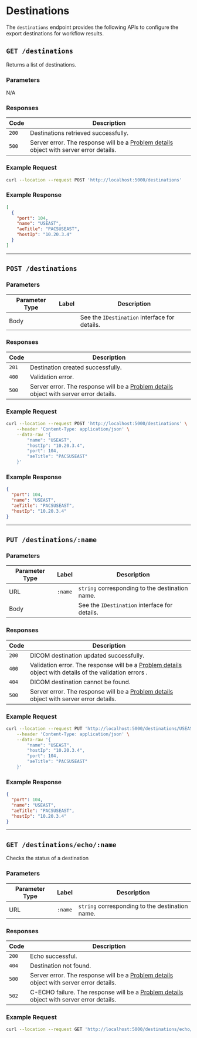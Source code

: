 <!--
  ~ Copyright 2022 Guy’s and St Thomas’ NHS Foundation Trust
  ~
  ~ Licensed under the Apache License, Version 2.0 (the "License");
  ~ you may not use this file except in compliance with the License.
  ~ You may obtain a copy of the License at
  ~
  ~ http://www.apache.org/licenses/LICENSE-2.0
  ~
  ~ Unless required by applicable law or agreed to in writing, software
  ~ distributed under the License is distributed on an "AS IS" BASIS,
  ~ WITHOUT WARRANTIES OR CONDITIONS OF ANY KIND, either express or implied.
  ~ See the License for the specific language governing permissions and
  ~ limitations under the License.
-->

# Destinations

The `destinations` endpoint provides the following APIs to configure the export destinations for workflow results.

## `GET /destinations`

Returns a list of destinations.

### Parameters

N/A

### Responses

| Code | Description |
|------|-------------|
| `200` | Destinations retrieved successfully. |
| `500` | Server error. The response will be a [Problem details](https://datatracker.ietf.org/doc/html/rfc7807) object with server error details. |

### Example Request

```bash
curl --location --request POST 'http://localhost:5000/destinations'
```

### Example Response

```json
[
  {
    "port": 104,
    "name": "USEAST",
    "aeTitle": "PACSUSEAST",
    "hostIp": "10.20.3.4"
  }
]
```

---

## `POST /destinations`

### Parameters

| Parameter Type | Label | Description |
|----------------|-------|-------------|
| Body | | See the `IDestination` interface for details. |

### Responses

| Code | Description |
|------|-------------|
| `201` | Destination created successfully. |
| `400` | Validation error. |
| `500` | Server error. The response will be a [Problem details](https://datatracker.ietf.org/doc/html/rfc7807) object with server error details. |

### Example Request

```bash
curl --location --request POST 'http://localhost:5000/destinations' \
    --header 'Content-Type: application/json' \
    --data-raw '{
        "name": "USEAST",
        "hostIp": "10.20.3.4",
        "port": 104,
        "aeTitle": "PACSUSEAST"
    }'
```

### Example Response

```json
{
  "port": 104,
  "name": "USEAST",
  "aeTitle": "PACSUSEAST",
  "hostIp": "10.20.3.4"
}
```

---

## `PUT /destinations/:name`

### Parameters

| Parameter Type | Label | Description |
|----------------|-------|-------------|
| URL | `:name` | `string` corresponding to the destination name. |
| Body | | See the `IDestination` interface for details. |


### Responses

| Code | Description |
|------|-------------|
| `200` | DICOM destination updated successfully. |
| `400` | Validation error. The response will be a [Problem details](https://datatracker.ietf.org/doc/html/rfc7807) object with details of the validation errors . |
| `404` | DICOM destination cannot be found. |
| `500` | Server error. The response will be a [Problem details](https://datatracker.ietf.org/doc/html/rfc7807) object with server error details. |

### Example Request

```bash
curl --location --request PUT 'http://localhost:5000/destinations/USEAST' \
    --header 'Content-Type: application/json' \
    --data-raw '{
        "name": "USEAST",
        "hostIp": "10.20.3.4",
        "port": 104,
        "aeTitle": "PACSUSEAST"
    }'
```

### Example Response

```json
{
  "port": 104,
  "name": "USEAST",
  "aeTitle": "PACSUSEAST",
  "hostIp": "10.20.3.4"
}
```

---

## `GET /destinations/echo/:name`

Checks the status of a destination

### Parameters

| Parameter Type | Label | Description |
|----------------|-------|-------------|
| URL | `:name` | `string` corresponding to the destination name. |

### Responses

| Code | Description |
|------|-------------|
| `200` | Echo successful. |
| `404` | Destination not found. |
| `500` | Server error. The response will be a [Problem details](https://datatracker.ietf.org/doc/html/rfc7807) object with server error details. |
| `502` | C-ECHO failure. The response will be a [Problem details](https://datatracker.ietf.org/doc/html/rfc7807) object with server error details. |

### Example Request

```bash
curl --location --request GET 'http://localhost:5000/destinations/echo/USEAST'
```